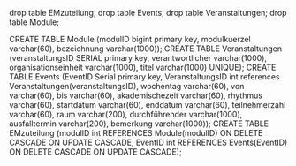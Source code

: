 drop table EMzuteilung;
drop table Events;
drop table Veranstaltungen;
drop table Module;

CREATE TABLE Module (modulID bigint primary key, 
					 modulkuerzel varchar(60), 
					 bezeichnung varchar(1000));
CREATE TABLE Veranstaltungen (veranstaltungsID SERIAL primary key, 
							  verantwortlicher varchar(1000), 
							  organisationseinheit varchar(1000), 
							  titel varchar(1000) UNIQUE);
CREATE TABLE Events (EventID Serial primary key,
					VeranstaltungsID int references Veranstaltungen(veranstaltungsID),
					wochentag varchar(60), von varchar(60), bis varchar(60), akademischezeit varchar(60),
					rhythmus varchar(60), startdatum varchar(60), enddatum varchar(60), teilnehmerzahl varchar(60), raum varchar(200), 
					 durchführender varchar(1000), ausfalltermin varchar(200), bemerkung varchar(1000));
CREATE TABLE EMzuteilung (modulID int REFERENCES Module(modulID) ON DELETE CASCADE ON UPDATE CASCADE, 
							 EventID int REFERENCES Events(EventID) ON DELETE CASCADE ON UPDATE CASCADE);